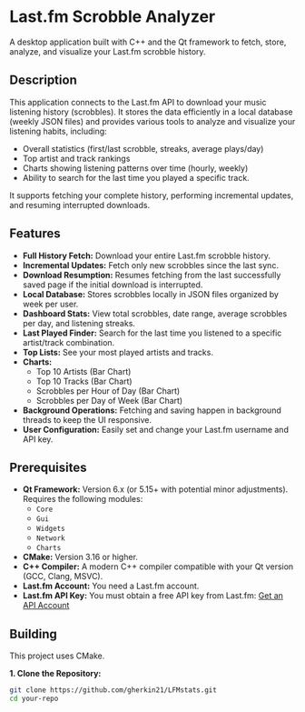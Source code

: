 # Last.fm Scrobble Analyzer

A desktop application built with C++ and the Qt framework to fetch, store, analyze, and visualize your Last.fm scrobble history.

## Description

This application connects to the Last.fm API to download your music listening history (scrobbles). It stores the data efficiently in a local database (weekly JSON files) and provides various tools to analyze and visualize your listening habits, including:

*   Overall statistics (first/last scrobble, streaks, average plays/day)
*   Top artist and track rankings
*   Charts showing listening patterns over time (hourly, weekly)
*   Ability to search for the last time you played a specific track.

It supports fetching your complete history, performing incremental updates, and resuming interrupted downloads.

## Features

*   **Full History Fetch:** Download your entire Last.fm scrobble history.
*   **Incremental Updates:** Fetch only new scrobbles since the last sync.
*   **Download Resumption:** Resumes fetching from the last successfully saved page if the initial download is interrupted.
*   **Local Database:** Stores scrobbles locally in JSON files organized by week per user.
*   **Dashboard Stats:** View total scrobbles, date range, average scrobbles per day, and listening streaks.
*   **Last Played Finder:** Search for the last time you listened to a specific artist/track combination.
*   **Top Lists:** See your most played artists and tracks.
*   **Charts:**
    *   Top 10 Artists (Bar Chart)
    *   Top 10 Tracks (Bar Chart)
    *   Scrobbles per Hour of Day (Bar Chart)
    *   Scrobbles per Day of Week (Bar Chart)
*   **Background Operations:** Fetching and saving happen in background threads to keep the UI responsive.
*   **User Configuration:** Easily set and change your Last.fm username and API key.

## Prerequisites

*   **Qt Framework:** Version 6.x (or 5.15+ with potential minor adjustments). Requires the following modules:
    *   `Core`
    *   `Gui`
    *   `Widgets`
    *   `Network`
    *   `Charts`
*   **CMake:** Version 3.16 or higher.
*   **C++ Compiler:** A modern C++ compiler compatible with your Qt version (GCC, Clang, MSVC).
*   **Last.fm Account:** You need a Last.fm account.
*   **Last.fm API Key:** You must obtain a free API key from Last.fm: [Get an API Account](https://www.last.fm/api/account/create)

## Building

This project uses CMake.

**1. Clone the Repository:**

```bash
git clone https://github.com/gherkin21/LFMstats.git
cd your-repo

